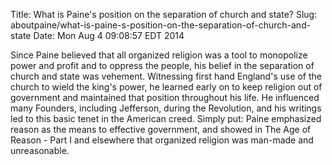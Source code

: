 Title: What is Paine's position on the separation of church and state?
Slug: aboutpaine/what-is-paine-s-position-on-the-separation-of-church-and-state
Date: Mon Aug  4 09:08:57 EDT 2014

   Since Paine believed that all organized religion was a tool to monopolize
   power and profit and to oppress the people, his belief in the separation
   of church and state was vehement.  Witnessing first hand England's use of
   the church to wield the king's power, he learned early on to keep religion
   out of government and maintained that position throughout his life. He
   influenced many Founders, including Jefferson, during the Revolution, and
   his writings led to this basic tenet in the American creed. Simply put:
   Paine emphasized reason as the means to effective government, and showed
   in The Age of Reason - Part I and elsewhere that organized religion was
   man-made and unreasonable.
